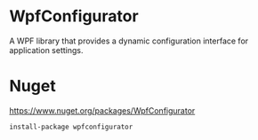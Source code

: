# WpfConfigurator
A WPF library that provides a dynamic configuration interface for application settings.

# Nuget

https://www.nuget.org/packages/WpfConfigurator

    install-package wpfconfigurator

